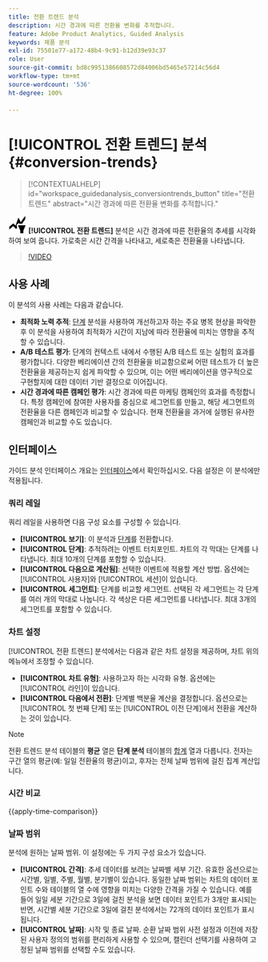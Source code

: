 ```yaml
---
title: 전환 트렌드 분석
description: 시간 경과에 따른 전환율 변화를 추적합니다.
feature: Adobe Product Analytics, Guided Analysis
keywords: 제품 분석
exl-id: 75501e77-a172-48b4-9c91-b12d39e93c37
role: User
source-git-commit: bd8c9951386608572d84006bd5465e57214c56d4
workflow-type: tm+mt
source-wordcount: '536'
ht-degree: 100%

---
```


# [!UICONTROL 전환 트렌드] 분석 {#conversion-trends}

<!-- markdownlint-disable MD034 -->

>[!CONTEXTUALHELP]
>id="workspace_guidedanalysis_conversiontrends_button"
>title="전환 트렌드"
>abstract="시간 경과에 따른 전환율 변화를 추적합니다."

<!-- markdownlint-enable MD034 -->


![전환 트렌드](/help/assets/icons/ConversionTrends.svg) **[!UICONTROL 전환 트렌드]** 분석은 시간 경과에 따른 전환율의 추세를 시각화하여 보여 줍니다. 가로축은 시간 간격을 나타내고, 세로축은 전환율을 나타냅니다.


>[!VIDEO](https://video.tv.adobe.com/v/3423490/?captions=kor&quality=12&learn=on)


## 사용 사례

이 분석의 사용 사례는 다음과 같습니다.

* **최적화 노력 추적**: [단계](funnel.md) 분석을 사용하여 개선하고자 하는 주요 병목 현상을 파악한 후 이 분석을 사용하여 최적화가 시간이 지남에 따라 전환율에 미치는 영향을 추적할 수 있습니다.
* **A/B 테스트 평가**: 단계의 컨텍스트 내에서 수행된 A/B 테스트 또는 실험의 효과를 평가합니다. 다양한 베리에이션 간의 전환율을 비교함으로써 어떤 테스트가 더 높은 전환율을 제공하는지 쉽게 파악할 수 있으며, 이는 어떤 베리에이션을 영구적으로 구현할지에 대한 데이터 기반 결정으로 이어집니다.
* **시간 경과에 따른 캠페인 평가**: 시간 경과에 따른 마케팅 캠페인의 효과를 측정합니다. 특정 캠페인에 참여한 사용자를 중심으로 세그먼트를 만들고, 해당 세그먼트의 전환율을 다른 캠페인과 비교할 수 있습니다. 현재 전환율을 과거에 실행된 유사한 캠페인과 비교할 수도 있습니다.

## 인터페이스

가이드 분석 인터페이스 개요는 [인터페이스](../overview.md#interface)에서 확인하십시오. 다음 설정은 이 분석에만 적용됩니다.

### 쿼리 레일

쿼리 레일을 사용하면 다음 구성 요소를 구성할 수 있습니다.

* **[!UICONTROL 보기]**: 이 분석과 [단계](funnel.md)를 전환합니다.
* **[!UICONTROL 단계]**: 추적하려는 이벤트 터치포인트. 차트의 각 막대는 단계를 나타냅니다. 최대 10개의 단계를 포함할 수 있습니다.
* **[!UICONTROL 다음으로 계산됨]**: 선택한 이벤트에 적용할 계산 방법. 옵션에는 [!UICONTROL 사용자]와 [!UICONTROL 세션]이 있습니다.
* **[!UICONTROL 세그먼트]**: 단계를 비교할 세그먼트. 선택된 각 세그먼트는 각 단계를 여러 개의 막대로 나눕니다. 각 색상은 다른 세그먼트를 나타냅니다. 최대 3개의 세그먼트를 포함할 수 있습니다.

### 차트 설정

[!UICONTROL 전환 트렌드] 분석에서는 다음과 같은 차트 설정을 제공하며, 차트 위의 메뉴에서 조정할 수 있습니다.

* **[!UICONTROL 차트 유형]**: 사용하고자 하는 시각화 유형. 옵션에는 [!UICONTROL 라인]이 있습니다.
* **[!UICONTROL 다음에서 전환]**: 단계별 백분율 계산을 결정합니다. 옵션으로는 [!UICONTROL 첫 번째 단계] 또는 [!UICONTROL 이전 단계]에서 전환을 계산하는 것이 있습니다.

>[!NOTE]
>
>전환 트렌드 분석 테이블의 **평균** 열은 **단계 분석** 테이블의 [합계](funnel.md) 열과 다릅니다. 전자는 구간 열의 평균(예: 일일 전환율의 평균)이고, 후자는 전체 날짜 범위에 걸친 집계 계산입니다.

### 시간 비교

{{apply-time-comparison}}


### 날짜 범위

분석에 원하는 날짜 범위. 이 설정에는 두 가지 구성 요소가 있습니다.

* **[!UICONTROL 간격]**: 추세 데이터를 보려는 날짜별 세부 기간. 유효한 옵션으로는 시간별, 일별, 주별, 월별, 분기별이 있습니다. 동일한 날짜 범위는 차트의 데이터 포인트 수와 테이블의 열 수에 영향을 미치는 다양한 간격을 가질 수 있습니다. 예를 들어 일일 세분 기간으로 3일에 걸친 분석을 보면 데이터 포인트가 3개만 표시되는 반면, 시간별 세분 기간으로 3일에 걸친 분석에서는 72개의 데이터 포인트가 표시됩니다.
* **[!UICONTROL 날짜]**: 시작 및 종료 날짜. 순환 날짜 범위 사전 설정과 이전에 저장된 사용자 정의의 범위를 편리하게 사용할 수 있으며, 캘린더 선택기를 사용하여 고정된 날짜 범위를 선택할 수도 있습니다.

<!--
## Example

See below for an example of the analysis.

![Conversion trends time compare](../assets/conversion-trends-compare.png)

-->
